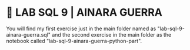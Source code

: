 # 💜 LAB SQL 9 | AINARA GUERRA
You will find my first exercise just in the main folder named as "lab-sql-9-ainara-guerra.sql" and the second exercise in the main folder as the notebook called "lab-sql-9-ainara-guerra-python-part".
